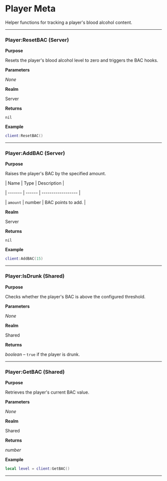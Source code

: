 # Player Meta

Helper functions for tracking a player's blood alcohol content.

---

### Player:ResetBAC (Server)

**Purpose**

Resets the player's blood alcohol level to zero and triggers the BAC hooks.

**Parameters**

*None*

**Realm**

Server

**Returns**

`nil`

**Example**

```lua
client:ResetBAC()
```

---

### Player:AddBAC (Server)

**Purpose**

Raises the player's BAC by the specified amount.

| Name    | Type   | Description        |

| ------- | ------ | ------------------ |

| `amount` | number | BAC points to add. |

**Realm**

Server

**Returns**

`nil`

**Example**

```lua
client:AddBAC(15)
```

---

### Player:IsDrunk (Shared)

**Purpose**

Checks whether the player's BAC is above the configured threshold.

**Parameters**

*None*

**Realm**

Shared

**Returns**

*boolean* – `true` if the player is drunk.

---

### Player:GetBAC (Shared)

**Purpose**

Retrieves the player's current BAC value.

**Parameters**

*None*

**Realm**

Shared

**Returns**

*number*

**Example**

```lua
local level = client:GetBAC()
```

---

